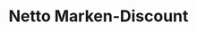 ---
title: "Netto Marken-Discount"
url: /neunkirchen/netto-marken-discount-sueduferstrasse/
shop: Supermarkt
---